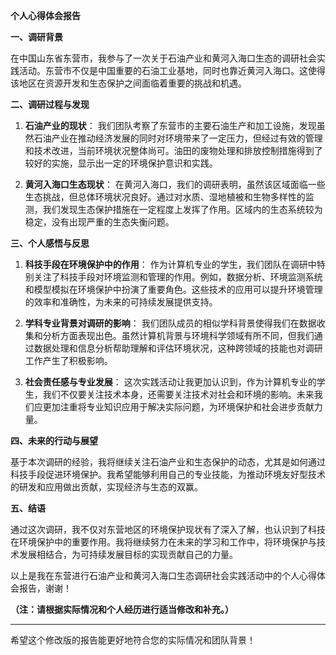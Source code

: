 **个人心得体会报告**

**一、调研背景**

在中国山东省东营市，我参与了一次关于石油产业和黄河入海口生态的调研社会实践活动。东营市不仅是中国重要的石油工业基地，同时也靠近黄河入海口。这使得该地区在资源开发和生态保护之间面临着重要的挑战和机遇。

**二、调研过程与发现**

1. **石油产业的现状**：
   我们团队考察了东营市的主要石油生产和加工设施，发现虽然石油产业在推动经济发展的同时对环境带来了一定压力，但经过有效的管理和技术改进，当前环境状况整体尚可。油田的废物处理和排放控制措施得到了较好的实施，显示出一定的环境保护意识和实践。

2. **黄河入海口生态现状**：
   在黄河入海口，我们的调研表明，虽然该区域面临一些生态挑战，但总体环境状况良好。通过对水质、湿地植被和生物多样性的监测，我们发现生态保护措施在一定程度上发挥了作用。区域内的生态系统较为稳定，没有出现严重的生态失衡问题。

**三、个人感悟与反思**

1. **科技手段在环境保护中的作用**：
   作为计算机专业的学生，我们团队在调研中特别关注了科技手段对环境监测和管理的作用。例如，数据分析、环境监测系统和模型模拟在环境保护中扮演了重要角色。这些技术的应用可以提升环境管理的效率和准确性，为未来的可持续发展提供支持。

2. **学科专业背景对调研的影响**：
   我们团队成员的相似学科背景使得我们在数据收集和分析方面表现出色。虽然计算机背景与环境科学领域有所不同，但我们通过数据处理和信息分析帮助理解和评估环境状况，这种跨领域的技能也对调研工作产生了积极影响。

3. **社会责任感与专业发展**：
   这次实践活动让我更加认识到，作为计算机专业的学生，我们不仅要关注技术本身，还需要关注技术对社会和环境的影响。未来我们应更加注重将专业知识应用于解决实际问题，为环境保护和社会进步贡献力量。

**四、未来的行动与展望**

基于本次调研的经验，我将继续关注石油产业和生态保护的动态，尤其是如何通过科技手段促进环境保护。我希望能够利用自己的专业技能，为推动环境友好型技术的研发和应用做出贡献，实现经济与生态的双赢。

**五、结语**

通过这次调研，我不仅对东营地区的环境保护现状有了深入了解，也认识到了科技在环境保护中的重要作用。我将继续努力在未来的学习和工作中，将环境保护与技术发展相结合，为可持续发展目标的实现贡献自己的力量。

以上是我在东营进行石油产业和黄河入海口生态调研社会实践活动中的个人心得体会报告，谢谢！

**（注：请根据实际情况和个人经历进行适当修改和补充。）**

---

希望这个修改版的报告能更好地符合您的实际情况和团队背景！